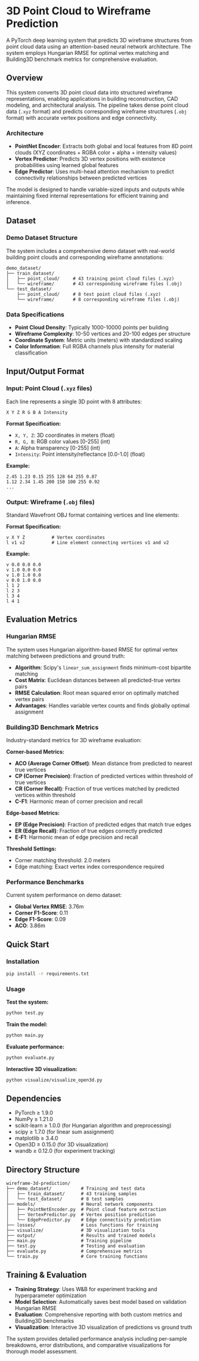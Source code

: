 # 3D Point Cloud to Wireframe Prediction

A PyTorch deep learning system that predicts 3D wireframe structures from point cloud data using an attention-based neural network architecture. The system employs Hungarian RMSE for optimal vertex matching and Building3D benchmark metrics for comprehensive evaluation.

## Overview

This system converts 3D point cloud data into structured wireframe representations, enabling applications in building reconstruction, CAD modeling, and architectural analysis. The pipeline takes dense point cloud data (`.xyz` format) and predicts corresponding wireframe structures (`.obj` format) with accurate vertex positions and edge connectivity.

### Architecture

- **PointNet Encoder**: Extracts both global and local features from 8D point clouds (XYZ coordinates + RGBA color + alpha + intensity values)
- **Vertex Predictor**: Predicts 3D vertex positions with existence probabilities using learned global features
- **Edge Predictor**: Uses multi-head attention mechanism to predict connectivity relationships between predicted vertices

The model is designed to handle variable-sized inputs and outputs while maintaining fixed internal representations for efficient training and inference.

## Dataset

### Demo Dataset Structure

The system includes a comprehensive demo dataset with real-world building point clouds and corresponding wireframe annotations:

```
demo_dataset/
├── train_dataset/
│   ├── point_cloud/     # 43 training point cloud files (.xyz)
│   └── wireframe/       # 43 corresponding wireframe files (.obj)
└── test_dataset/
    ├── point_cloud/     # 8 test point cloud files (.xyz)
    └── wireframe/       # 8 corresponding wireframe files (.obj)
```

### Data Specifications

- **Point Cloud Density**: Typically 1000-10000 points per building
- **Wireframe Complexity**: 10-50 vertices and 20-100 edges per structure
- **Coordinate System**: Metric units (meters) with standardized scaling
- **Color Information**: Full RGBA channels plus intensity for material classification

## Input/Output Format

### Input: Point Cloud (`.xyz` files)
Each line represents a single 3D point with 8 attributes:
```
X Y Z R G B A Intensity
```

**Format Specification:**
- `X, Y, Z`: 3D coordinates in meters (float)
- `R, G, B`: RGB color values [0-255] (int)
- `A`: Alpha transparency [0-255] (int) 
- `Intensity`: Point intensity/reflectance [0.0-1.0] (float)

**Example:**
```
2.45 1.23 0.15 255 128 64 255 0.87
1.12 2.34 1.45 200 150 100 255 0.92
...
```

### Output: Wireframe (`.obj` files)
Standard Wavefront OBJ format containing vertices and line elements:

**Format Specification:**
```
v X Y Z          # Vertex coordinates
l v1 v2          # Line element connecting vertices v1 and v2
```

**Example:**
```
v 0.0 0.0 0.0
v 1.0 0.0 0.0
v 1.0 1.0 0.0
v 0.0 1.0 0.0
l 1 2
l 2 3
l 3 4
l 4 1
```

## Evaluation Metrics

### Hungarian RMSE
The system uses Hungarian algorithm-based RMSE for optimal vertex matching between predictions and ground truth:

- **Algorithm**: Scipy's `linear_sum_assignment` finds minimum-cost bipartite matching
- **Cost Matrix**: Euclidean distances between all predicted-true vertex pairs
- **RMSE Calculation**: Root mean squared error on optimally matched vertex pairs
- **Advantages**: Handles variable vertex counts and finds globally optimal assignment

### Building3D Benchmark Metrics
Industry-standard metrics for 3D wireframe evaluation:

**Corner-based Metrics:**
- **ACO (Average Corner Offset)**: Mean distance from predicted to nearest true vertices
- **CP (Corner Precision)**: Fraction of predicted vertices within threshold of true vertices
- **CR (Corner Recall)**: Fraction of true vertices matched by predicted vertices within threshold  
- **C-F1**: Harmonic mean of corner precision and recall

**Edge-based Metrics:**
- **EP (Edge Precision)**: Fraction of predicted edges that match true edges
- **ER (Edge Recall)**: Fraction of true edges correctly predicted
- **E-F1**: Harmonic mean of edge precision and recall

**Threshold Settings:**
- Corner matching threshold: 2.0 meters
- Edge matching: Exact vertex index correspondence required

### Performance Benchmarks
Current system performance on demo dataset:
- **Global Vertex RMSE**: 3.76m
- **Corner F1-Score**: 0.11
- **Edge F1-Score**: 0.09
- **ACO**: 3.86m

## Quick Start

### Installation
```bash
pip install -r requirements.txt
```

### Usage

**Test the system:**
```bash
python test.py
```

**Train the model:**
```bash
python main.py
```

**Evaluate performance:**
```bash
python evaluate.py
```

**Interactive 3D visualization:**
```bash
python visualize/visualize_open3d.py
```

## Dependencies

- PyTorch ≥ 1.9.0
- NumPy ≥ 1.21.0
- scikit-learn ≥ 1.0.0 (for Hungarian algorithm and preprocessing)
- scipy ≥ 1.7.0 (for linear sum assignment)
- matplotlib ≥ 3.4.0
- Open3D ≥ 0.15.0 (for 3D visualization)
- wandb ≥ 0.12.0 (for experiment tracking)

## Directory Structure

```
wireframe-3d-prediction/
├── demo_dataset/           # Training and test data
│   ├── train_dataset/      # 43 training samples
│   └── test_dataset/       # 8 test samples
├── models/                 # Neural network components
│   ├── PointNetEncoder.py  # Point cloud feature extraction
│   ├── VertexPredictor.py  # Vertex position prediction
│   └── EdgePredictor.py    # Edge connectivity prediction
├── losses/                 # Loss functions for training
├── visualize/              # 3D visualization tools
├── output/                 # Results and trained models
├── main.py                 # Training pipeline
├── test.py                 # Testing and evaluation
├── evaluate.py             # Comprehensive metrics
└── train.py                # Core training functions
```

## Training & Evaluation

- **Training Strategy**: Uses W&B for experiment tracking and hyperparameter optimization
- **Model Selection**: Automatically saves best model based on validation Hungarian RMSE
- **Evaluation**: Comprehensive reporting with both custom metrics and Building3D benchmarks
- **Visualization**: Interactive 3D visualization of predictions vs ground truth

The system provides detailed performance analysis including per-sample breakdowns, error distributions, and comparative visualizations for thorough model assessment.